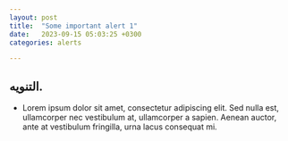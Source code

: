 ```yaml
---
layout: post
title:  "Some important alert 1"
date:   2023-09-15 05:03:25 +0300
categories: alerts

---
```



##  التنويه.

- Lorem ipsum dolor sit amet, consectetur adipiscing elit. Sed nulla est, ullamcorper nec vestibulum at, ullamcorper a sapien. Aenean auctor, ante at vestibulum fringilla, urna lacus consequat mi.

<!-- [موقع المطعم](<https://shorturl.at/afrFK>) -->




